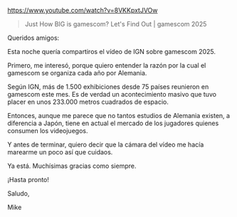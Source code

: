 https://www.youtube.com/watch?v=8VKKpxtJVOw

> Just How BIG is gamescom? Let's Find Out | gamescom 2025

Queridos amigos:

Esta noche quería compartiros el vídeo de IGN sobre gamescom 2025.

Primero, me interesó, porque quiero entender la razón por la cual el gamescom se organiza cada año por Alemania.

Según IGN, más de 1.500 exhibiciones desde 75 países reunieron en gamescom este mes. Es de verdad un acontecimiento masivo que tuvo placer en unos 233.000 metros cuadrados de espacio.

Entonces, aunque me parece que no tantos estudios de Alemania existen, a diferencia a Japón, tiene en actual el mercado de los jugadores quienes consumen los videojuegos.

Y antes de terminar, quiero decir que la cámara del vídeo me hacía marearme un poco así que cuidaos.

Ya está. Muchísimas gracias como siempre.

¡Hasta pronto!

Saludo,

Mike 
